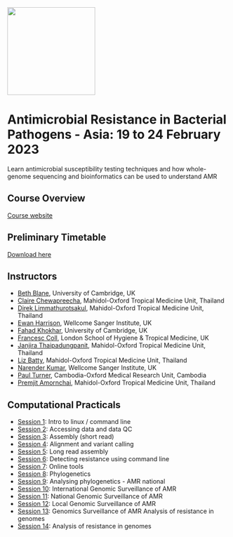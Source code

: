 
<img src="https://coursesandconferences.wellcomeconnectingscience.org/wp-content/themes/wcc_courses_and_conferences/dist/assets/svg/logo.svg" width="200" height="200">

# Antimicrobial Resistance in Bacterial Pathogens - Asia: 19 to 24 February 2023
Learn antimicrobial susceptibility testing techniques and how whole-genome sequencing and bioinformatics can be used to understand AMR

## Course Overview

[Course website](https://coursesandconferences.wellcomeconnectingscience.org/event/antimicrobial-resistance-in-bacterial-pathogens-asia-20230219/)

## Preliminary Timetable

[Download here](https://github.com/WCSCourses/AMR-Asia-23/blob/main/Lectures/Preliminary%20Timetable.png)

## Instructors

- [Beth Blane](https://www.med.cam.ac.uk/staff/beth-blane/), University of Cambridge, UK
- [Claire Chewapreecha](https://www.tropmedres.ac/team/claire-chewapreecha), Mahidol-Oxford Tropical Medicine Unit, Thailand
- [Direk Limmathurotsakul](https://www.tropmedres.ac/team/direk-limmathurotsakul), Mahidol-Oxford Tropical Medicine Unit, Thailand
- [Ewan Harrison](https://www.sanger.ac.uk/person/harrison-ewan/), Wellcome Sanger Institute, UK
- [Fahad Khokhar](https://www.researchgate.net/profile/Fahad-Khokhar), University of Cambridge, UK
- [Francesc Coll](https://www.lshtm.ac.uk/aboutus/people/coll.francesc), London School of Hygiene & Tropical Medicine, UK
- [Janjira Thaipadungpanit](https://www.tm.mahidol.ac.th/tropmed-staff/Janjira-Thaipadungpanit.php), Mahidol-Oxford Tropical Medicine Unit, Thailand
- [Liz Batty](https://www.tropmedres.ac/team/elizabeth-batty), Mahidol-Oxford Tropical Medicine Unit, Thailand
- [Narender Kumar](https://www.infectiousdisease.cam.ac.uk/directory/narender-kumar), Wellcome Sanger Institute, UK
- [Paul Turner](https://www.tropmedres.ac/team/paul-turner), Cambodia-Oxford Medical Research Unit, Cambodia
- [Premjit Amornchai](https://www.tropicalmedicine.ox.ac.uk/team/premjit-amornchai?7576d5bd-195d-11ed-a8f6-062102a078a4), Mahidol-Oxford Tropical Medicine Unit, Thailand

<!--## Lectures

- [Lecture 1](): Introduction to AMR - historical and epidemiological aspects
- [Lecture 2](): Epidemiology of AMR and national surveillance programs in Southeast Asia
- [Lecture 3](): Clinical importance of AMR, outbreak and diagnostic stewardship
- [Lecture 4](): Study design and surveillance methods
- [Lecture 5](): Molecular methods for AMR
- [Lecture 6](): Antimicrobial policies and stewardship, and infection prevention and control
- [Lecture 7](): Causes and biological mechanisms
- [Lecture 8](): Acquisition and evolution of resistance 
- [Lecture 9](): Introduction to Genomic Surveillance of AMR
- [Lecture 10](): Local AMR epidemiology - investigation transmission of clones and AMR using genomics
- [Lecture 11](): AMR and One Health-->

## Computational Practicals 

- [Session 1](https://github.com/WCSCourses/AMR-Asia-23/blob/main/Lectures/ComputationalPractical1.md): Intro to linux / command line
- [Session 2](https://github.com/WCSCourses/AMR-Asia-23/blob/main/Lectures/Computational_practical_2_QC.pdf): Accessing data and data QC
- [Session 3](): Assembly (short read)
- [Session 4](): Alignment and variant calling
- [Session 5](): Long read assembly
- [Session 6](): Detecting resistance using command line
- [Session 7](): Online tools
- [Session 8](): Phylogenetics
- [Session 9](): Analysing phylogenetics - AMR national
- [Session 10](): International Genomic Surveillance of AMR 
- [Session 11](): National Genomic Surveillance of AMR 
- [Session 12](): Local Genomic Surveillance of AMR
- [Session 13](): Genomics Surveillance of AMR Analysis of resistance in genomes
- [Session 14](): Analysis of resistance in genomes

<!--## Laboratory Practicals 

- [Practical 1](): Set up disc testing
- [Practical 2](): Set up e-tests and broth microdilution tests
- [Practical 3](): Read e-tests and broth microdilution
- [Practical 4](): Reading disc plates - comparision exercise
- [Practical 5](): Nanopore sequencing demo-->

